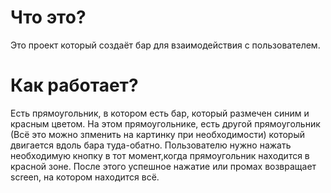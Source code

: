# Что это?
Это проект который создаёт бар для взаимодействия с пользователем.
# Как работает?
Есть прямоугольник, в котором есть бар, который размечен синим и красным цветом. На этом прямоугольнике, есть другой прямоугольник (Всё это можно зпменить на картинку при необходимости) который двигается вдоль бара туда-обатно. Пользователю нужно нажать необходимую кнопку в тот момент,когда прямоугольник находится в красной зоне. После этого успешное нажатие или промах возвращает screen, на котором находится всё.
